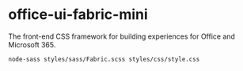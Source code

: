 # office-ui-fabric-mini

The front-end CSS framework for building experiences for Office and Microsoft 365. 

```bash
node-sass styles/sass/Fabric.scss styles/css/style.css
```
